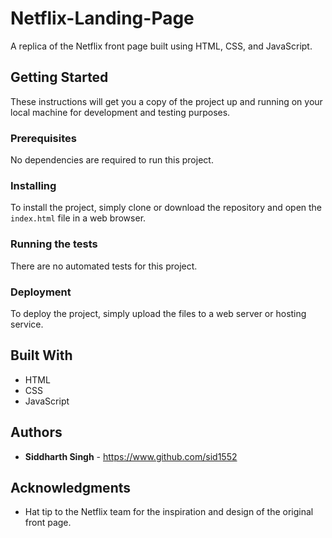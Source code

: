 # Netflix-Landing-Page

A replica of the Netflix front page built using HTML, CSS, and JavaScript.

## Getting Started

These instructions will get you a copy of the project up and running on your local machine for development and testing purposes.

### Prerequisites

No dependencies are required to run this project.

### Installing

To install the project, simply clone or download the repository and open the `index.html` file in a web browser.

### Running the tests

There are no automated tests for this project.

### Deployment

To deploy the project, simply upload the files to a web server or hosting service.

## Built With

* HTML
* CSS
* JavaScript



## Authors

* **Siddharth Singh** - https://www.github.com/sid1552


## Acknowledgments

* Hat tip to the Netflix team for the inspiration and design of the original front page.
